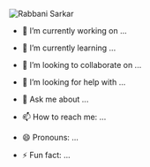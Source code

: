 ![Rabbani Sarkar](https://github.com/programmerrabbanii/programmerrabbanii/assets/135486188/fd6c26d6-6b56-4ed0-b552-cb31fb0d8840)
- 🔭 I’m currently working on ...
- 🌱 I’m currently learning ...
- 👯 I’m looking to collaborate on ...
- 🤔 I’m looking for help with ...
- 💬 Ask me about ...
- 📫 How to reach me: ...

- 😄 Pronouns: ...
- ⚡ Fun fact: ...

